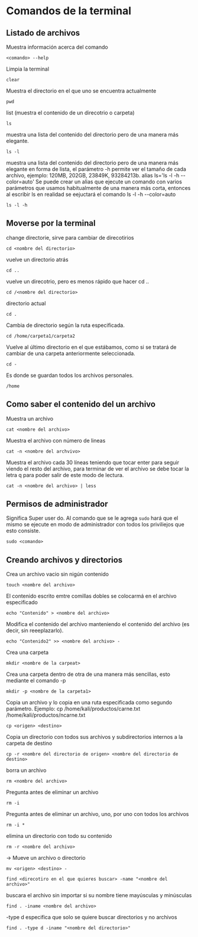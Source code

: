 # Comandos de la terminal

## Listado de archivos

Muestra información acerca del comando

```
<comando> --help 
```

Limpia la terminal

```
clear
```

Muestra el directorio en el que uno se encuentra actualmente

```
pwd
``` 
list (muestra el contenido de un direcotrio o carpeta)

```
ls
```

muestra una lista del contenido del directorio pero de una manera más elegante.

```
ls -l 
```

muestra una lista del contenido del directorio pero de una manera más elegante en forma de lista, el parámetro -h permite ver el tamaño de cada archivo, ejemplo: 120MB, 202GB, 23849K, 93284213b.
alias ls='ls -l -h --color=auto' Se puede crear un alias que ejecute un comando con varios parámetros que usamos habitualmente de una manera más corta, entonces al escribir ls en realidad se eejuctará el comando ls -l -h --color=auto

```
ls -l -h 
```

## Moverse por la terminal

change directorie, sirve para cambiar de direcotirios

```
cd <nombre del directorio> 
```

vuelve un directorio atrás
```
cd ..  
```
vuelve un direcotrio, pero es menos rápido que hacer cd ..
```
cd /<nombre del directorio> 
```
directorio actual
```
cd . 
```
Cambia de directorio según la ruta especificada.
```
cd /home/carpeta1/carpeta2 
```
Vuelve al último directorio en el que estábamos, como si se tratará de cambiar de una carpeta anteriormente seleccionada.
```
cd - 
```
Es donde se guardan todos los archivos personales.
```
/home 
```
## Como saber el contenido del un archivo

Muestra un archivo
```
cat <nombre del archivo> 
```
Muestra el archivo con número de lineas
```
cat -n <nombre del archvivo> 
```
Muestra el archivo cada 30 líneas teniendo que tocar enter para seguir viendo el resto del archivo, para terminar de ver el archivo se debe tocar la letra q para poder salir de este modo de lectura.
```
cat -n <nombre del archivo> | less 
```
## Permisos de administrador

Significa Super user do. Al comando que se le agrega `sudo` hará que el mismo se ejecute en modo de administrador con todos los priviliejos que esto consiste.
```
sudo <comando>
```
## Creando archivos y directorios

Crea un archivo vacio sin nigún contenido
```
touch <nombre del archivo> 
```
El contenido escrito emtre comillas dobles se colocarmá en el archivo especificado
```
echo "Contenido" > <nombre del archivo> 
```
Modifica el contenido del archivo manteniendo el contenido del archivo (es decir, sin reeeplazarlo).
```
echo "Contenido2" >> <nombre del archivo> -
```
 Crea una carpeta
```
mkdir <nombre de la carpeat> 
```
Crea una carpeta dentro de otra de una manera más sencillas, esto mediante el comando -p
```
mkdir -p <nombre de la carpeta1> 
```
Copia un archivo y lo copia en una ruta especificada como segundo parámetro. Ejemplo: 
cp /home/kali/productos/carne.txt /home/kali/productos/ncarne.txt
```
cp <origen> <destino> 
```
Copia un directorio con todos sus archivos y subdirectorios internos a la carpeta de destino
```
cp -r <nombre del directorio de origen> <nombre del directorio de destino> 
```
borra un archivo
```
rm <nombre del archivo> 
```
Pregunta antes de eliminar un archivo
```
rm -i 
```
Pregunta antes de eliminar un archivo, uno, por uno con todos los archivos
```
rm -i * 
```
elimina un directorio con todo su contenido
```
rm -r <nombre del archivo> 
```
-> Mueve un archivo o directorio
```
mv <origen> <destino> -
```
```
find <direcotiro en el que quieres buscar> -name "<nombre del archivo>"
```
buscara el archivo sin importar si su nombre tiene mayúsculas y minúsculas
```
find . -iname <nombre del archivo> 
```
-type d especifica que solo se quiere buscar directorios y no archivos
```
find . -type d -iname "<nombre del directorio>" 
```